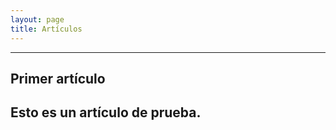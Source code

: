 ```yaml
---
layout: page
title: Artículos
---
```


----

<h2>Primer artículo<h2>
Esto es un artículo de prueba.
